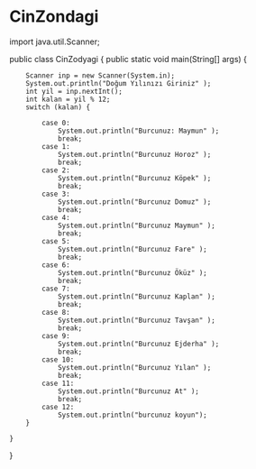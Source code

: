 # CinZondagi
import java.util.Scanner;

public class CinZodyagi {
    public static void main(String[] args) {
    
        Scanner inp = new Scanner(System.in);
        System.out.println("Doğum Yılınızı Giriniz" );
        int yil = inp.nextInt();
        int kalan = yil % 12;
        switch (kalan) {
        
            case 0:
                System.out.println("Burcunuz: Maymun" );
                break;
            case 1:
                System.out.println("Burcunuz Horoz" );
                break;
            case 2:
                System.out.println("Burcunuz Köpek" );
                break;
            case 3:
                System.out.println("Burcunuz Domuz" );
                break;
            case 4:
                System.out.println("Burcunuz Maymun" );
                break;
            case 5:
                System.out.println("Burcunuz Fare" );
                break;
            case 6:
                System.out.println("Burcunuz Öküz" );
                break;
            case 7:
                System.out.println("Burcunuz Kaplan" );
                break;
            case 8:
                System.out.println("Burcunuz Tavşan" );
                break;
            case 9:
                System.out.println("Burcunuz Ejderha" );
                break;
            case 10:
                System.out.println("Burcunuz Yılan" );
                break;
            case 11:
                System.out.println("Burcunuz At" );
                break;
            case 12:
                System.out.println("burcunuz koyun");
        }

    }

}
